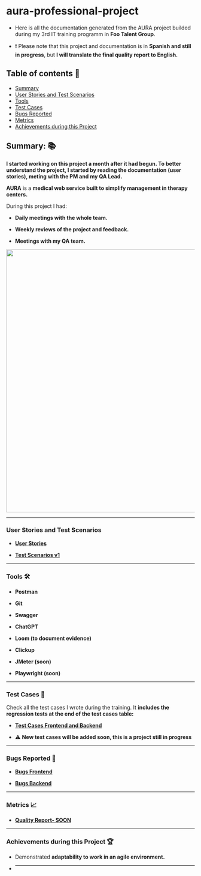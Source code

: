 # aura-professional-project

- Here is all the documentation generated from the AURA project builded during my 3rd IT training programm in **Foo Talent Group**.

- ❗ Please note that this project and documentation is in **Spanish and still in progress**, but **I will translate the final quality report to English.**

## Table of contents 📖

- [Summary]()
- [User Stories and Test Scenarios]()
- [Tools]()
- [Test Cases]()
- [Bugs Reported]()
- [Metrics]()
- [Achievements during this Project]()

## Summary: 📚

**I started working on this project a month after it had begun. To better understand the project, I started by reading the documentation (user stories), meting with the PM and my QA Lead.**

**AURA** is a **medical web service built to simplify management in therapy centers.**

During this project I had:

- **Daily meetings with the whole team.**
  
- **Weekly reviews of the project and feedback.** 

- **Meetings with my QA team.**
  
<div align = "center">
<img src =  alt = "Img to be added" width= "700" />
 </div>

 ----------------------------------------------

### User Stories and Test Scenarios

- **[User Stories](https://drive.google.com/file/d/1xtlF7jTkjpGEelxs6mkp0xBzNQW-PNNE/view?usp=sharing)**
  
- **[Test Scenarios v1](https://drive.google.com/file/d/1J8lDR_J574czhqENIHL_8c28UPUUzWJG/view?usp=drive_link)**

----------------------------------------------

### Tools 🛠️

- **Postman**
  
- **Git**
  
- **Swagger**
  
- **ChatGPT**
  
- **Loom (to document evidence)**
  
- **Clickup**
  
- **JMeter (soon)**
  
- **Playwright (soon)**
  
----------------------------------------------

### Test Cases 🧪

 Check all the test cases I wrote during the training. It **includes the regression tests at the end of the test cases table:**
  
- **[Test Cases Frontend and Backend](https://docs.google.com/spreadsheets/d/1hx5iP6PHdi9aRmCx3RxmzY81NeUtTOVbyuW3f8nZBhw/edit?usp=sharing)**
  
- ⚠️ **New test cases will be added soon, this is a project still in progress**

----------------------------------------------

### Bugs Reported 🐞

- **[Bugs Frontend](https://drive.google.com/drive/folders/1qRcUYEK-KWl44ho1kyOCo_NW6pZleNTl?usp=sharing)**
  
- **[Bugs Backend](https://drive.google.com/drive/folders/1mL9B841R20elPBLwwDl3HtMwMyIo-BxM?usp=drive_link)**

----------------------------------------------


### Metrics 📈

- **[Quality Report- SOON](#)**
  
----------------------------------------------

### Achievements during this Project 🏆
  
- Demonstrated **adaptability to work in an agile environment.**
  
- ** **
  
